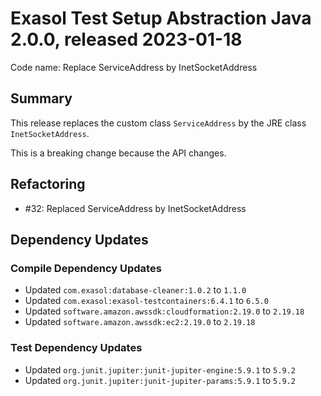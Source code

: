 # Exasol Test Setup Abstraction Java 2.0.0, released 2023-01-18

Code name: Replace ServiceAddress by InetSocketAddress

## Summary

This release replaces the custom class `ServiceAddress` by the JRE class `InetSocketAddress`.

This is a breaking change because the API changes.

## Refactoring

* #32: Replaced ServiceAddress by InetSocketAddress

## Dependency Updates

### Compile Dependency Updates

* Updated `com.exasol:database-cleaner:1.0.2` to `1.1.0`
* Updated `com.exasol:exasol-testcontainers:6.4.1` to `6.5.0`
* Updated `software.amazon.awssdk:cloudformation:2.19.0` to `2.19.18`
* Updated `software.amazon.awssdk:ec2:2.19.0` to `2.19.18`

### Test Dependency Updates

* Updated `org.junit.jupiter:junit-jupiter-engine:5.9.1` to `5.9.2`
* Updated `org.junit.jupiter:junit-jupiter-params:5.9.1` to `5.9.2`
